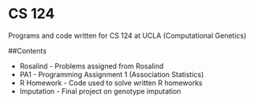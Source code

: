 CS 124
=====

Programs and code written for CS 124 at UCLA (Computational Genetics)

##Contents
+ Rosalind - Problems assigned from Rosalind
+ PA1 - Programming Assignment 1 (Association Statistics)
+ R Homework - Code used to solve written R homeworks
+ Imputation - Final project on genotype imputation
